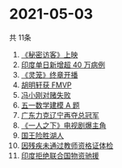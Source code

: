 # 2021-05-03
  共 11条

  <!-- BEGIN -->
  <!-- 最后更新时间:Mon May 03 2021 02:07:19 GMT+0000 (Coordinated Universal Time) -->
  1. [《秘密访客》上映](https://www.zhihu.com/search?q=秘密访客)
1. [印度单日新增超 40 万病例](https://www.zhihu.com/search?q=印度疫情)
1. [《灵笼》终章开播](https://www.zhihu.com/search?q=灵笼)
1. [胡明轩获 FMVP ](https://www.zhihu.com/search?q=胡明轩)
1. [冯小刚对赌失败](https://www.zhihu.com/search?q=冯小刚对赌)
1. [五一数学建模 A 题](https://www.zhihu.com/search?q=2021五一数学建模a题)
1. [广东力克辽宁再夺总冠军](https://www.zhihu.com/search?q=cba总决赛)
1. [《一人之下》电视剧爆主角](https://www.zhihu.com/search?q=一人之下漫画)
1. [国王险胜湖人](https://www.zhihu.com/search?q=詹姆斯)
1. [因残疾未通过教师资格证体检](https://www.zhihu.com/search?q=因残疾考教师资格证失败)
1. [印度拒绝联合国物资驰援](https://www.zhihu.com/search?q=印度拒绝联合国物资驰援)
  <!-- END -->
  